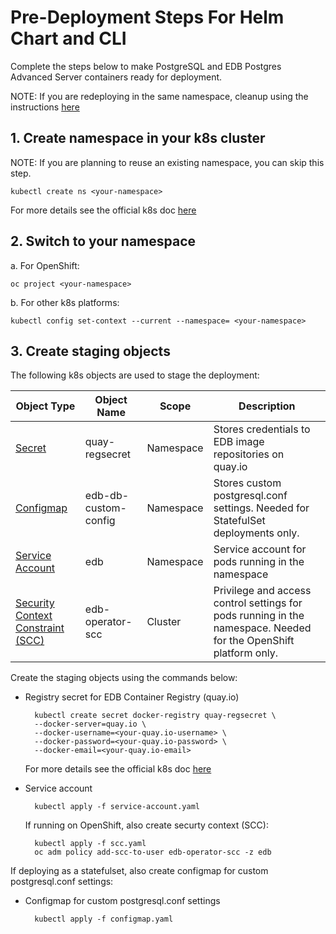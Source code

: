 # Pre-Deployment Steps For Helm Chart and CLI
Complete the steps below to make PostgreSQL and EDB Postgres Advanced Server containers ready for deployment.


NOTE: If you are redeploying in the same namespace, cleanup using the instructions [here](../Cleanup/README.md)

## 1. Create namespace in your k8s cluster
NOTE: If you are planning to reuse an existing namespace, you can skip this step.

    kubectl create ns <your-namespace>
For more details see the official k8s doc [here](https://kubernetes.io/docs/tasks/administer-cluster/namespaces/#creating-a-new-namespace)



## 2. Switch to your namespace
a. For OpenShift:

    oc project <your-namespace>
 
b. For other k8s platforms:

    kubectl config set-context --current --namespace= <your-namespace>


## 3. Create staging objects
The following k8s objects are used to stage the deployment:

| Object Type | Object Name       | Scope        |Description             |
|-------------|-------------------|--------------|------------------------|
| [Secret](https://kubernetes.io/docs/concepts/configuration/secret/)      | quay-regsecret    | Namespace    | Stores credentials to EDB image repositories on quay.io                  |
| [Configmap](https://kubernetes.io/docs/concepts/configuration/configmap/)      | edb-db-custom-config    | Namespace    |     Stores custom postgresql.conf settings. Needed for StatefulSet deployments only.                   |
| [Service Account](https://kubernetes.io/docs/tasks/configure-pod-container/configure-service-account/)      | edb    | Namespace    |  Service account for pods running in the namespace                                             |
| [Security Context Constraint (SCC)](https://kubernetes.io/docs/tasks/configure-pod-container/security-context/)     | edb-operator-scc    | Cluster    | Privilege and access control settings for pods running in the namespace. Needed for the OpenShift platform only.|

Create the staging objects using the commands below: 


- Registry secret for EDB Container Registry (quay.io)

        kubectl create secret docker-registry quay-regsecret \
        --docker-server=quay.io \
 	    --docker-username=<your-quay.io-username> \
 	    --docker-password=<your-quay.io-password> \
 	    --docker-email=<your-quay.io-email>

    For more details see the official k8s doc [here](https://kubernetes.io/docs/tasks/configure-pod-container/pull-image-private-registry/#create-a-secret-by-providing-credentials-on-the-command-line)

- Service account

        kubectl apply -f service-account.yaml

    If running on OpenShift, also create securty context (SCC):

        kubectl apply -f scc.yaml
        oc adm policy add-scc-to-user edb-operator-scc -z edb

If deploying as a statefulset, also create configmap for custom postgresql.conf settings:

- Configmap for custom postgresql.conf settings

        kubectl apply -f configmap.yaml